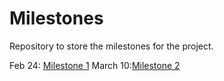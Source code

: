 # Milestones
Repository to store the milestones for the project.

  Feb 24: [Milestone 1](./ProjectMilestone1-104-2.pdf)
March 10:[Milestone 2](ProjectMilestone2-104-2.pdf)



